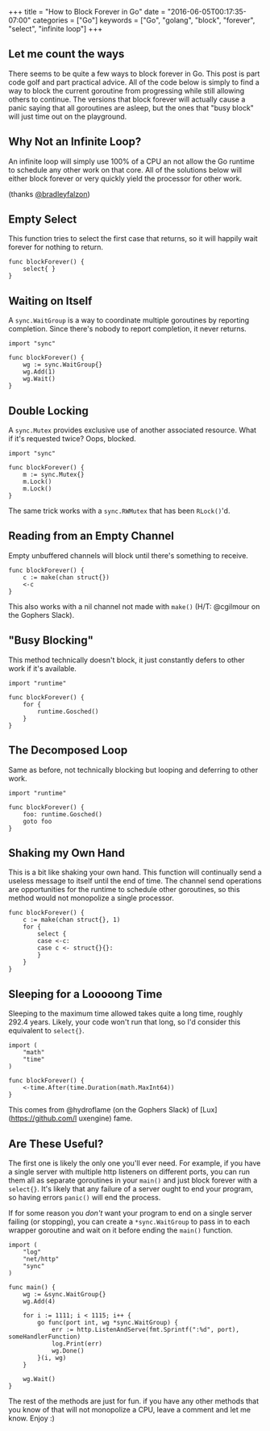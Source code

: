 +++
title = "How to Block Forever in Go"
date = "2016-06-05T00:17:35-07:00"
categories = ["Go"]
keywords = ["Go", "golang", "block", "forever", "select", "infinite loop"]
+++

## Let me count the ways

There seems to be quite a few ways to block forever in Go. This post is part
code golf and part practical advice. All of the code below is simply to find a
way to block the current goroutine from progressing while still allowing others
to continue. The versions that block forever will actually cause a panic saying
that all goroutines are asleep, but the ones that "busy block" will just time
out on the playground.

## Why Not an Infinite Loop?

An infinite loop will simply use 100% of a CPU an not allow the Go runtime to
schedule any other work on that core. All of the solutions below will either
block forever or very quickly yield the processor for other work.

(thanks [@bradleyfalzon](https://twitter.com/bradleyfalzon))

## Empty Select

This function tries to select the first case that returns, so it will happily
wait forever for nothing to return.

```
func blockForever() {
    select{ }
}
```

## Waiting on Itself

A `sync.WaitGroup` is a way to coordinate multiple goroutines by reporting
completion. Since there's nobody to report completion, it never returns.

```
import "sync"

func blockForever() {
    wg := sync.WaitGroup{}
    wg.Add(1)
    wg.Wait()
}
```

## Double Locking

A `sync.Mutex` provides exclusive use of another associated resource. What if
it's requested twice? Oops, blocked.

```
import "sync"

func blockForever() {
    m := sync.Mutex{}
    m.Lock()
    m.Lock()
}
```
The same trick works with a `sync.RWMutex` that has been `RLock()`'d.

## Reading from an Empty Channel

Empty unbuffered channels will block until there's something to receive.

```
func blockForever() {
    c := make(chan struct{})
    <-c
}
```

This also works with a nil channel not made with `make()` (H/T: @cgilmour on the
Gophers Slack).

## "Busy Blocking"

This method technically doesn't block, it just constantly defers to other work
if it's available.

```
import "runtime"

func blockForever() {
    for {
        runtime.Gosched()
    }
}
```

## The Decomposed Loop

Same as before, not technically blocking but looping and deferring to other
work.

```
import "runtime"

func blockForever() {
    foo: runtime.Gosched()
    goto foo
}
```

## Shaking my Own Hand

This is a bit like shaking your own hand. This function will continually send a
useless message to itself until the end of time. The channel send operations are
opportunities for the runtime to schedule other goroutines, so this method would
not monopolize a single processor.

```
func blockForever() {
    c := make(chan struct{}, 1)
    for {
        select {
        case <-c:
        case c <- struct{}{}:
        }
    }
}
```

## Sleeping for a Looooong Time

Sleeping to the maximum time allowed takes quite a long time, roughly 292.4
years. Likely, your code won't run that long, so I'd consider this equivalent to
`select{}`.

```
import (
    "math"
    "time"
)

func blockForever() {
    <-time.After(time.Duration(math.MaxInt64))
}
```

This comes from @hydroflame (on the Gophers Slack) of [Lux](https://github.com/l
uxengine) fame.

## Are These Useful?

The first one is likely the only one you'll ever need. For example, if you have
a single server with multiple http listeners on different ports, you can run
them all as separate goroutines in your `main()` and just block forever with a
`select{}`. It's likely that any failure of a server ought to end your program,
so having errors `panic()` will end the process.

If for some reason you *don't* want your program to end on a single server
failing (or stopping), you can create a `*sync.WaitGroup` to pass in to each
wrapper goroutine and wait on it before ending the `main()` function.

```
import (
    "log"
    "net/http"
    "sync"
)

func main() {
    wg := &sync.WaitGroup{}
    wg.Add(4)
    
    for i := 1111; i < 1115; i++ {
        go func(port int, wg *sync.WaitGroup) {
            err := http.ListenAndServe(fmt.Sprintf(":%d", port), someHandlerFunction)
            log.Print(err)
            wg.Done()
        }(i, wg)
    }
    
    wg.Wait()
}
```

The rest of the methods are just for fun. if you have any other methods that you
know of that will not monopolize a CPU, leave a comment and let me know.
Enjoy :)